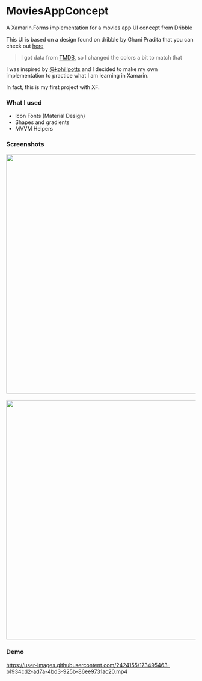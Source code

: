 # MoviesAppConcept
A Xamarin.Forms implementation for a movies app UI concept from Dribble

This UI is based on a design found on dribble by Ghani Pradita that you can check out [here](https://dribbble.com/shots/2784573-Rottentomatoes-App-Concept)

> I got data from [TMDB](https://www.themoviedb.org/), so I changed the colors a bit to match that

I was inspired by [@kphillpotts](https://github.com/kphillpotts/RottenUI) and I decided to make my own implementation to practice what I am learning in Xamarin.

In fact, this is my first project with XF.

### What I used
- Icon Fonts (Material Design)
- Shapes and gradients
- MVVM Helpers

### Screenshots
<img src="https://user-images.githubusercontent.com/2424155/173496450-5215a396-0802-462a-be39-1819e3c3d769.png" widht="360" height="637">&nbsp;&nbsp;&nbsp;<img src="https://user-images.githubusercontent.com/2424155/173496467-4eaa5db3-5eef-446a-af6b-f79efabdcd83.png" widht="360" height="637">


### Demo
https://user-images.githubusercontent.com/2424155/173495463-b1934cd2-ad7a-4bd3-925b-86ee9731ac20.mp4
